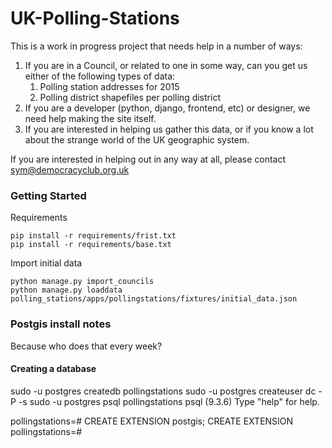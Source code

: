 # UK-Polling-Stations

This is a work in progress project that needs help in a number of ways:

1. If you are in a Council, or related to one in some way, can you get us either of the following types of data:
    1. Polling station addresses for 2015
    2. Polling district shapefiles per polling district
2. If you are a developer (python, django, frontend, etc) or designer, we need help making the site itself.
3. If you are interested in helping us gather this data, or if you know a lot about the strange world of the UK geographic system.

If you are interested in helping out in any way at all, please contact sym@democracyclub.org.uk

### Getting Started

Requirements

    pip install -r requirements/frist.txt      
    pip install -r requirements/base.txt      

Import initial data

    python manage.py import_councils
    python manage.py loaddata polling_stations/apps/pollingstations/fixtures/initial_data.json

### Postgis install notes

Because who does that every week?

#### Creating a database

sudo -u postgres createdb pollingstations
sudo -u postgres createuser dc -P -s
sudo -u postgres psql pollingstations
psql (9.3.6)
Type "help" for help.

pollingstations=# CREATE EXTENSION postgis;
CREATE EXTENSION
pollingstations=#

